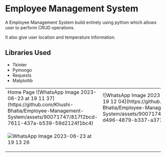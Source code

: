 
# Employee Management System 

A Employee Management System build entirely using python which allows user to perform CRUD operations.

It also give user location and temperature information.

## Libraries Used
- Tkinter
- Pymongo 
- Requests 
- Matplotlib

<table>
  <tr>
   <td>
     Home Page
![WhatsApp Image 2023-06-23 at 19 11 37](https://github.com/Khushi-Bhatia/Employee-Management-System/assets/90071747/817f2bcd-7611-437a-b539-59d2124f1bc4)
  </td>
   <td>
![WhatsApp Image 2023-06-23 at 19 12 04](https://github.com/Khushi-Bhatia/Employee-Management-System/assets/90071747/5fa0e79d-d496-4879-b337-a3732f70b8ce)

 </td>
   <td>
![WhatsApp Image 2023-06-23 at 19 12 47](https://github.com/Khushi-Bhatia/Employee-Management-System/assets/90071747/2c0e369d-4a14-499e-a727-fb186858ae43)
 </td>
   </tr>
   <tr>
    <td>

![WhatsApp Image 2023-06-23 at 19 13 26](https://github.com/Khushi-Bhatia/Employee-Management-System/assets/90071747/3105aee7-2084-4ba0-bf6e-ca168ed8ba9e)
</td>
   </tr>
  </table>
  
